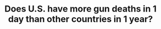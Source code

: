 ---
title: Does U.S. have more gun deaths in 1 day than other countries in 1 year?
tags: [Data Reporting]
style: fill
color: warning
description: <strong>PolitiFact</strong> -- On average, the U.S. have more gun deaths than other countries per day. Is it a fair comparison?
external_url: https://www.politifact.com/truth-o-meter/statements/2019/feb/14/jerrold-nadler/does-us-have-more-gun-deaths-1-day-other-countries/
---